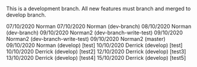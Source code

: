 This is a development branch. All new features must branch and merged to develop branch.

07/10/2020 Norman
07/10/2020 Norman (dev-branch)
08/10/2020 Norman (dev-branch)
09/10/2020 Norman2 (dev-branch-write-test)
09/10/2020 Norman2 (dev-branch-write-test)
09/10/2020 Norman2 (master)
09/10/2020 Norman (develop) [test]
10/10/2020 Derrick (develop) [test]
10/10/2020 Derrick (develop) [test2]
12/10/2020 Derrick (develop) [test3]
13/10/2020 Derrick (develop) [test4]
15/10/2020 Derrick (develop) [test5]